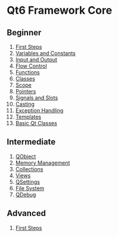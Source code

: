 # Qt6 Framework Core


## Beginner

1. [First Steps](https://github.com/fethicekinmez/Qt-Framework-Qt6-CORE/tree/main/Beginner/3_First_Steps/HelloWorld)
2. [Variables and Constants](https://github.com/fethicekinmez/Qt-Framework-Qt6-CORE/tree/main/Beginner/4_Variables_and_Constants)
3. [Input and Output](https://github.com/fethicekinmez/Qt-Framework-Qt6-CORE/tree/main/Beginner/5_Input_and_Output/QDebug)
4. [Flow Control](https://github.com/fethicekinmez/Qt-Framework-Qt6-CORE/tree/main/Beginner/6_Flow_Control/Ternary)
5. [Functions](https://github.com/fethicekinmez/Qt-Framework-Qt6-CORE/tree/main/Beginner/7_Functions)
6. [Classes](https://github.com/fethicekinmez/Qt-Framework-Qt6-CORE/tree/main/Beginner/8_Classes)
7. [Scope](https://github.com/fethicekinmez/Qt-Framework-Qt6-CORE/tree/main/Beginner/9_Scope)
8. [Pointers](https://github.com/fethicekinmez/Qt-Framework-Qt6-CORE/tree/main/Beginner/10_Pointers)
9. [Signals and Slots](https://github.com/fethicekinmez/Qt-Framework-Qt6-CORE/tree/main/Beginner/11_Signals_and_Slots)
10. [Casting](https://github.com/fethicekinmez/Qt-Framework-Qt6-CORE/tree/main/Beginner/12_Casting)
11. [Exception Handling](https://github.com/fethicekinmez/Qt-Framework-Qt6-CORE/tree/main/Beginner/13_Exception_Handling)
12. [Templates](https://github.com/fethicekinmez/Qt-Framework-Qt6-CORE/tree/main/Beginner/14_Templates)
13. [Basic Qt Classes](https://github.com/fethicekinmez/Qt-Framework-Qt6-CORE/tree/main/Beginner/15_Basic_Qt_Classes)

## Intermediate
1. [QObject](https://github.com/fethicekinmez/Qt-Framework-Qt6-CORE/tree/main/Intermediate/3_QObject)
2. [Memory Management](https://github.com/fethicekinmez/Qt-Framework-Qt6-CORE/tree/main/Intermediate/4_Memory_Management)
3. [Collections](https://github.com/fethicekinmez/Qt-Framework-Qt6-CORE/tree/main/Intermediate/5_Collections)
4. [Views](https://github.com/fethicekinmez/Qt-Framework-Qt6-CORE/tree/main/Intermediate/6_Views)
5. [QSettings]()
6. [File System](https://github.com/fethicekinmez/Qt-Framework-Qt6-CORE/tree/main/Intermediate/8_File_System)
7. [QDebug](https://github.com/fethicekinmez/Qt-Framework-Qt6-CORE/tree/main/Intermediate/9_QDebug)
## Advanced
1. [First Steps]()
